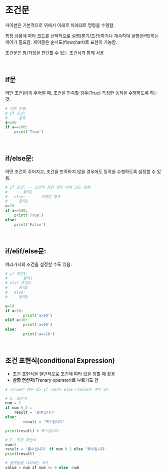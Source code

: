 # 조건문

파이썬은 기본적으로 위에서 아래로 차례대로 명령을 수행함.

특정 상황에 따라 코드를 선택적으로 실행(분기/조건)하거나 계속하여 실행(반복)하는 제어가 필요함. 제어문은 순서도(flowchart)로 표현이 가능함.

조건문은 참/거짓을 판단할 수 있는 조건식과 함께 사용

</br>

## if문

어떤 조건(if)이 주어질 때, 
조건을 만족할 경우(True) 특정한 동작을 수행하도록 하는 것.

```python
# 기본 문법
# if 조건:
#     동작
a=100
if a==100:
    print('True')
```
</br>

## if/else문:

어떤 조건이 주어지고,
조건을 만족하지 않을 경우에도 동작을 수행하도록 설정할 수 있음.

```python
# if 조건: -- 조건이 참인 경우 아래 코드 실행
#	    동작1
#	else: ----- 거짓인 경우 
#     동작2
a=10
if a==100:
    print('True')
else:
    print('False')
```
</br>

## if/elif/else문:

여러가지의 조건을 설정할 수도 있음.

```python
# if 조건1:
#	    동작1
# elif 조건2:
#     동작2
#	else:
#     동작3

a=10
if a>10:
		print('a>10')
elif a<10:
		print('a<10')
else:
		print('a==10')
```
</br>

## 조건 표현식(conditional Expression)

- 조건 표현식을 일반적으로 조건에 따라 값을 정할 때 활용
- **삼항 연산자**(Trenary operator)로 부르기도 함
```python
# <true인 경우 값> if <조건> else <false인 경우 값>

# 1. 조건식
num = 2
if num % 2 :
    result = '홀수입니다'
else:
		result = '짝수입니다'

print(result) # 짝수입니다

# 2. 조건 표현식
num=2
result = '홀수입니다' if num % 2 else '짝수입니다'
print(result)

# 절댓값을 나타내는 코드
value = num if num >= 0 else -num 
```